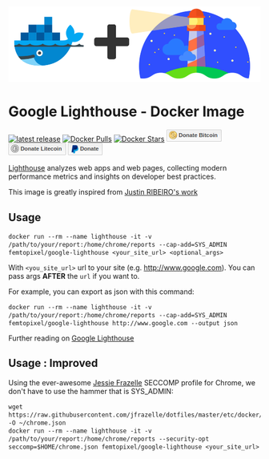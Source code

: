 ![logo](logo.png)

Google Lighthouse - Docker Image
================================

[![latest release](https://img.shields.io/github/release/femtopixel/docker-google-lighthouse.svg "latest release")](http://github.com/femtopixel/docker-google-lighthouse/releases)
[![Docker Pulls](https://img.shields.io/docker/pulls/femtopixel/google-lighthouse.svg)](https://hub.docker.com/r/femtopixel/google-lighthouse/)
[![Docker Stars](https://img.shields.io/docker/stars/femtopixel/google-lighthouse.svg)](https://hub.docker.com/r/femtopixel/google-lighthouse/)
[![Bitcoin donation](https://github.com/jaymoulin/jaymoulin.github.io/raw/master/btc.png "Bitcoin donation")](https://m.freewallet.org/id/374ad82e/btc)
[![Litecoin donation](https://github.com/jaymoulin/jaymoulin.github.io/raw/master/ltc.png "Litecoin donation")](https://m.freewallet.org/id/374ad82e/ltc)
[![PayPal donation](https://github.com/jaymoulin/jaymoulin.github.io/raw/master/ppl.png "PayPal donation")](https://www.paypal.me/jaymoulin)

[Lighthouse](https://developers.google.com/web/tools/lighthouse/) analyzes web apps and web pages, collecting modern performance metrics and insights on developer best practices.

This image is greatly inspired from [Justin RIBEIRO's work](https://github.com/justinribeiro/dockerfiles/tree/master/lighthouse)

Usage
-----

```
docker run --rm --name lighthouse -it -v /path/to/your/report:/home/chrome/reports --cap-add=SYS_ADMIN femtopixel/google-lighthouse <your_site_url> <optional_args>
```

With `<you_site_url>` url to your site (e.g. http://www.google.com). You can pass args **AFTER** the `url` if you want to.

For example, you can export as json with this command:

```
docker run --rm --name lighthouse -it -v /path/to/your/report:/home/chrome/reports --cap-add=SYS_ADMIN femtopixel/google-lighthouse http://www.google.com --output json
```

Further reading on [Google Lighthouse](https://github.com/GoogleChrome/lighthouse#using-programmatically)

Usage : Improved
----------------

Using the ever-awesome [Jessie Frazelle](https://twitter.com/jessfraz) SECCOMP profile for Chrome, we don't have to use the hammer that is SYS_ADMIN:

```
wget https://raw.githubusercontent.com/jfrazelle/dotfiles/master/etc/docker/seccomp/chrome.json -O ~/chrome.json
docker run --rm --name lighthouse -it -v /path/to/your/report:/home/chrome/reports --security-opt seccomp=$HOME/chrome.json femtopixel/google-lighthouse <your_site_url>
```
